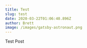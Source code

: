 ```yaml
---
title: Test
slug: test
date: 2020-03-22T01:06:40.896Z
author: Brett
image: /images/gatsby-astronaut.png
---
```

Test Post